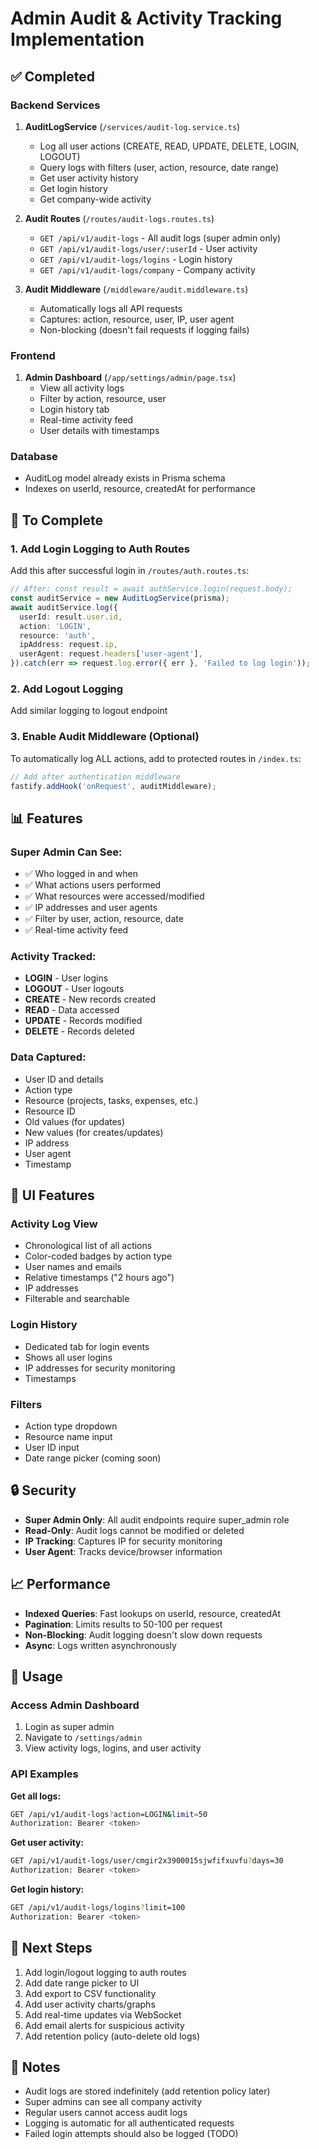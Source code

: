 # Admin Audit & Activity Tracking Implementation

## ✅ Completed

### Backend Services
1. **AuditLogService** (`/services/audit-log.service.ts`)
   - Log all user actions (CREATE, READ, UPDATE, DELETE, LOGIN, LOGOUT)
   - Query logs with filters (user, action, resource, date range)
   - Get user activity history
   - Get login history
   - Get company-wide activity

2. **Audit Routes** (`/routes/audit-logs.routes.ts`)
   - `GET /api/v1/audit-logs` - All audit logs (super admin only)
   - `GET /api/v1/audit-logs/user/:userId` - User activity
   - `GET /api/v1/audit-logs/logins` - Login history
   - `GET /api/v1/audit-logs/company` - Company activity

3. **Audit Middleware** (`/middleware/audit.middleware.ts`)
   - Automatically logs all API requests
   - Captures: action, resource, user, IP, user agent
   - Non-blocking (doesn't fail requests if logging fails)

### Frontend
1. **Admin Dashboard** (`/app/settings/admin/page.tsx`)
   - View all activity logs
   - Filter by action, resource, user
   - Login history tab
   - Real-time activity feed
   - User details with timestamps

### Database
- AuditLog model already exists in Prisma schema
- Indexes on userId, resource, createdAt for performance

## 🔧 To Complete

### 1. Add Login Logging to Auth Routes
Add this after successful login in `/routes/auth.routes.ts`:

```typescript
// After: const result = await authService.login(request.body);
const auditService = new AuditLogService(prisma);
await auditService.log({
  userId: result.user.id,
  action: 'LOGIN',
  resource: 'auth',
  ipAddress: request.ip,
  userAgent: request.headers['user-agent'],
}).catch(err => request.log.error({ err }, 'Failed to log login'));
```

### 2. Add Logout Logging
Add similar logging to logout endpoint

### 3. Enable Audit Middleware (Optional)
To automatically log ALL actions, add to protected routes in `/index.ts`:

```typescript
// Add after authentication middleware
fastify.addHook('onRequest', auditMiddleware);
```

## 📊 Features

### Super Admin Can See:
- ✅ Who logged in and when
- ✅ What actions users performed
- ✅ What resources were accessed/modified
- ✅ IP addresses and user agents
- ✅ Filter by user, action, resource, date
- ✅ Real-time activity feed

### Activity Tracked:
- **LOGIN** - User logins
- **LOGOUT** - User logouts
- **CREATE** - New records created
- **READ** - Data accessed
- **UPDATE** - Records modified
- **DELETE** - Records deleted

### Data Captured:
- User ID and details
- Action type
- Resource (projects, tasks, expenses, etc.)
- Resource ID
- Old values (for updates)
- New values (for creates/updates)
- IP address
- User agent
- Timestamp

## 🎨 UI Features

### Activity Log View
- Chronological list of all actions
- Color-coded badges by action type
- User names and emails
- Relative timestamps ("2 hours ago")
- IP addresses
- Filterable and searchable

### Login History
- Dedicated tab for login events
- Shows all user logins
- IP addresses for security monitoring
- Timestamps

### Filters
- Action type dropdown
- Resource name input
- User ID input
- Date range picker (coming soon)

## 🔒 Security

- **Super Admin Only**: All audit endpoints require super_admin role
- **Read-Only**: Audit logs cannot be modified or deleted
- **IP Tracking**: Captures IP for security monitoring
- **User Agent**: Tracks device/browser information

## 📈 Performance

- **Indexed Queries**: Fast lookups on userId, resource, createdAt
- **Pagination**: Limits results to 50-100 per request
- **Non-Blocking**: Audit logging doesn't slow down requests
- **Async**: Logs written asynchronously

## 🚀 Usage

### Access Admin Dashboard
1. Login as super admin
2. Navigate to `/settings/admin`
3. View activity logs, logins, and user activity

### API Examples

**Get all logs:**
```bash
GET /api/v1/audit-logs?action=LOGIN&limit=50
Authorization: Bearer <token>
```

**Get user activity:**
```bash
GET /api/v1/audit-logs/user/cmgir2x3900015sjwfifxuvfu?days=30
Authorization: Bearer <token>
```

**Get login history:**
```bash
GET /api/v1/audit-logs/logins?limit=100
Authorization: Bearer <token>
```

## 🎯 Next Steps

1. Add login/logout logging to auth routes
2. Add date range picker to UI
3. Add export to CSV functionality
4. Add user activity charts/graphs
5. Add real-time updates via WebSocket
6. Add email alerts for suspicious activity
7. Add retention policy (auto-delete old logs)

## 📝 Notes

- Audit logs are stored indefinitely (add retention policy later)
- Super admins can see all company activity
- Regular users cannot access audit logs
- Logging is automatic for all authenticated requests
- Failed login attempts should also be logged (TODO)
